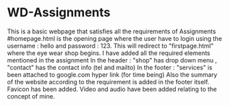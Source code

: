 # WD-Assignments
This is a basic webpage that satisfies all the requirements of Assignments 
#homepage.html is the opening page where the user have to login using the username : hello and password : 123.
This will redirect to "firstpage.html" where the eye wear shop begins. 
I have added all the required elements mentioned in the assignment
In the header : "shop" has drop down menu , "contact" has the contact info (tel and mailto)
In the footer : "services" is been attached to google.com hyper link (for time being)
Also the summary of the website according to the requirement is added in the footer itself.
Favicon has been added.
Video and audio have been added relating to the concept of mine.
